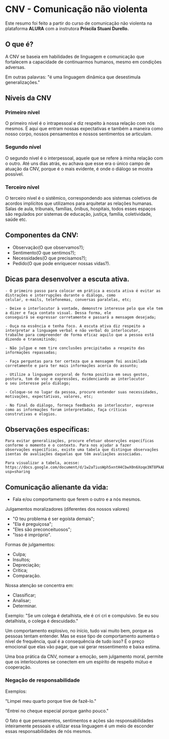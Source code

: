 # CNV - Comunicação não violenta

Este resumo foi feito a partir do curso de comunicação não violenta na plataforma <b>ALURA</b> com a instrutora <b>Priscila Stuani Durello.</b>

## O que é?

A CNV se baseia em habilidades de linguagem e comunicação que fortalecem 
a capacidade de continuarmos humanos, mesmo em condições adversas.

Em outras palavras: "é uma linguagem dinâmica que desestimula generalizações."

## Níveis da CNV

### Primeiro nível
O primeiro nível é o intrapessoal e diz respeito à nossa relação com nós mesmos. É aqui que entram nossas expectativas e 
também a maneira como nosso corpo, nossos pensamentos e nossos sentimentos se articulam.

### Segundo nível
O segundo nível é o interpessoal, aquele que se refere à minha relação com o outro. Até uns dias atrás, eu achava que esse 
era o único campo de atuação da CNV, porque é o mais evidente, é onde o diálogo se mostra possível.

### Terceiro nível
O terceiro nível é o sistêmico, correspondendo aos sistemas coletivos de acordos implícitos que utilizamos para arquitetar 
as relações humanas. Salas de aula, tribunais, famílias, ônibus, hospitais, todos esses espaços são regulados por sistemas 
de educação, justiça, família, coletividade, saúde etc. 

## Componentes da CNV:

- Observação(O que observamos?);
- Sentimento(O que sentimos?);
- Necessidades(O que precisamos?);
- Pedido(O que pode enriquecer nossas vidas?).

## Dicas para desenvolver a escuta ativa.

    - O primeiro passo para colocar em prática a escuta ativa é evitar as distrações e interrupções durante o diálogo, como
    celular, e-mails, telefonemas, conversas paralelas, etc;

    - Deixe o interlocutor à vontade, demonstre interesse pelo que ele tem a dizer e faça contato visual. Dessa forma, ele 
    conseguirá se expressar corretamente e passará a mensagem desejada;

    - Ouça na essência e tenha foco. A escuta ativa diz respeito a interpretar a linguagem verbal e não verbal do interlocutor, 
    trabalhe para compreender de forma eficaz aquilo que a pessoa está dizendo e transmitindo;

    - Não julgue e nem tire conclusões precipitadas a respeito das informações repassadas;

    - Faça perguntas para ter certeza que a mensagem foi assimilada corretamente e para ter mais informações acerca do assunto;

    - Utilize a linguagem corporal de forma positiva em seus gestos, postura, tom de voz e expressões, evidenciando ao interlocutor
    o seu interesse pelo diálogo;

    - Coloque-se no lugar da pessoa, procure entender suas necessidades, motivações, expectativas, valores, etc;

    - No final do diálogo, forneça feedbacks ao interlocutor, expresse como as informações foram interpretadas, faça críticas 
    construtivas e elogios.
    
## Observações específicas:
    Para evitar generalizações, procure efetuar observções específicas conforme o momento e o contexto. Para nos ajudar a fazer 
    observações específicas, existe uma tabela que distingue observações isentas de avaliações daquelas que têm avaliações associadas.

    Para visualizar a tabela, acesse: 
    https://docs.google.com/document/d/1w2aTiusWph5xntH4CbwX0n6Xoqe3NT8PkAb_N6Rp2e8/edit?usp=sharing

## Comunicação alienante da vida:

- Fala e/ou comportamento que ferem o outro e a nós mesmos.

Julgamentos moralizadores (diferentes dos nossos valores)

- "O teu problema é ser egoísta demais";
- "Ela é preguiçosa";
- "Eles são preconceituosos";
- "Isso é impróprio".

Formas de julgamentos:

- Culpa;
- Insultos;
- Depreciação;
- Crítica;
- Comparação.

Nossa atenção se concentra em:
- Classificar;
- Analisar; 
- Determinar.

Exemplo: 
"Se um colega é detalhista, ele é cri cri e compulsivo.
 Se eu sou detalhista, o colega é descuidado."

Um comportamento explosivo, no ínício, tudo vai muito bem, porque as pessoas tentam entender. Mas se esse tipo de comportamento
aumenta o nível de frequência, qual é a consequência de tudo isso? 
É o preço emocional que elas vão pagar, que vai gerar ressentimento e baixa estima.

Uma boa prática da CNV, nomear a emoção, sem julgamento moral, permite que os interlocutores se conectem em um espírito de 
respeito mútuo e cooperação.

### Negação de responsabilidade

Exemplos:

"Limpei meu quarto porque tive de fazê-lo."

"Entrei no cheque especial porque ganho pouco."

O fato é que pensamentos, sentimentos e ações são responsabilidades inteiramente pessoais e utilizar essa linguagem é um 
meio de esconder essas responsabilidades de nós mesmos.
